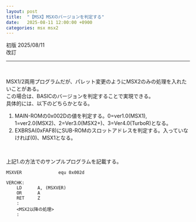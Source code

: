 ```yaml
---
layout: post
title:  "【MSX】MSXのバージョンを判定する"
date:   2025-08-11 12:00:00 +0900
categories: msx msx2
---
```


初版 2025/08/11  
改訂 

-----

<br>

MSX1/2両用プログラムだが、パレット変更のようにMSX2のみの処理を入れたいことがある。  
この場合は、BASICのバージョンを判定することで実現できる。  
具体的には、以下のどちらかとなる。  

1. MAIN-ROMの0x002Dの値を判定する。0=ver1.0(MSX1), 1=ver2.0(MSX2)、2=Ver3.0(MSX2+)、3=Ver4.0(TurboR)となる。  
2. EXBRSA(0xFAF8)にSUB-ROMのスロットアドレスを判定する。入っていなければ(0)、MSX1となる。  

<br>

上記1.の方法でのサンプルプログラムを記載する。  

```
MSXVER              equ 0x002d

VERCHK:
	LD		A, (MSXVER)
	OR		A
	RET		Z
	:
	<MSX2以降の処理>
	:
```
